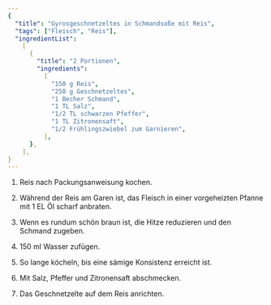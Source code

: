 ```yaml
---
{
  "title": "Gyrosgeschnetzeltes in Schmandsoße mit Reis",
  "tags": ["Fleisch", "Reis"],
  "ingredientList":
    [
      {
        "title": "2 Portionen",
        "ingredients":
          [
            "150 g Reis",
            "250 g Geschnetzeltes",
            "1 Becher Schmand",
            "1 TL Salz",
            "1/2 TL schwarzen Pfeffer",
            "1 TL Zitronensaft",
            "1/2 Frühlingszwiebel zum Garnieren",
          ],
      },
    ],
}
---
```


1. Reis nach Packungsanweisung kochen.

2. Während der Reis am Garen ist, das Fleisch in einer vorgeheizten Pfanne mit 1 EL Öl scharf anbraten.

3. Wenn es rundum schön braun ist, die Hitze reduzieren und den Schmand zugeben.

4. 150 ml Wasser zufügen.

5. So lange köcheln, bis eine sämige Konsistenz erreicht ist.

6. Mit Salz, Pfeffer und Zitronensaft abschmecken.

7. Das Geschnetzelte auf dem Reis anrichten.
